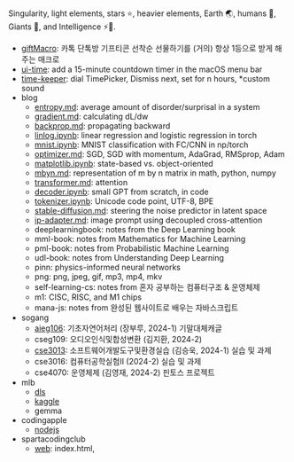 Singularity, light elements, stars ⭐, heavier elements, Earth 🌏, humans 👫, Giants 👣, and Intelligence ⚡🧠.

- [giftMacro](https://github.com/star-bits/giftMacro): 카톡 단톡방 기프티콘 선착순 선물하기를 (거의) 항상 1등으로 받게 해주는 매크로
- [ui-time](https://github.com/star-bits/ui-time): add a 15-minute countdown timer in the macOS menu bar
- [time-keeper](https://github.com/star-bits/time-keeper): dial TimePicker, Dismiss next, set for n hours, *custom sound
- blog
  - [entropy.md](https://github.com/star-bits/blog/blob/main/entropy.md): average amount of disorder/surprisal in a system
  - [gradient.md](https://github.com/star-bits/blog/blob/main/gradient.md): calculating dL/dw
  - [backprop.md](https://github.com/star-bits/blog/blob/main/backprop.md): propagating backward
  - [linlog.ipynb](https://github.com/star-bits/blog/blob/main/linlog.ipynb): linear regression and logistic regression in torch
  - [mnist.ipynb](https://github.com/star-bits/blog/blob/main/mnist.ipynb): MNIST classification with FC/CNN in np/torch
  - [optimizer.md](https://github.com/star-bits/blog/blob/main/optimizer.md): SGD, SGD with momentum, AdaGrad, RMSprop, Adam
  - [matplotlib.ipynb](https://github.com/star-bits/blog/blob/main/matplotlib.ipynb): state-based vs. object-oriented
  - [mbyn.md](https://github.com/star-bits/blog/blob/main/mbyn.md): representation of m by n matrix in math, python, numpy
  - [transformer.md](https://github.com/star-bits/blog/blob/main/transformer.md): attention
  - [decoder.ipynb](https://github.com/star-bits/blog/blob/main/decoder.ipynb): small GPT from scratch, in code
  - [tokenizer.ipynb](https://github.com/star-bits/blog/blob/main/tokenizer.ipynb): Unicode code point, UTF-8, BPE
  - [stable-diffusion.md](https://github.com/star-bits/blog/blob/main/stable-diffusion.md): steering the noise predictor in latent space
  - [ip-adapter.md](https://github.com/star-bits/blog/blob/main/ip-adapter.md): image prompt using decoupled cross-attention
  - deeplearningbook: notes from the Deep Learning book
  - mml-book: notes from Mathematics for Machine Learning
  - pml-book: notes from Probabilistic Machine Learning
  - udl-book: notes from Understanding Deep Learning
  - pinn: physics-informed neural networks
  - png: png, jpeg, gif, mp3, mp4, mkv
  - self-learning-cs: notes from 혼자 공부하는 컴퓨터구조 & 운영체제
  - m1: CISC, RISC, and M1 chips
  - mana-js: notes from 완성된 웹사이트로 배우는 자바스크립트
- sogang
  - [aieg106](https://github.com/star-bits/sogang-aieg106): 기초자연어처리 (장부루, 2024-1) 기말대체캐글
  - cseg109: 오디오인식및합성변환 (김지환, 2024-2)
  - [cse3013](https://github.com/star-bits/sogang-cse3013): 소프트웨어개발도구및환경실습 (김승욱, 2024-1) 실습 및 과제
  - cse3016: 컴퓨터공학실험II (2024-2) 실습 및 과제
  - cse4070: 운영체제 (김영재, 2024-2) 핀토스 프로젝트
- mlb
  - [dls](https://github.com/star-bits/mlb-dls)
  - [kaggle](https://github.com/star-bits/mlb-kaggle)
  - gemma
- codingapple
  - [nodejs](https://github.com/star-bits/codingapple-nodejs)
- spartacodingclub
  - [web](https://github.com/star-bits/sparta-coding-club-web): index.html, <style>, <script>, app.py, Flask, MongoDB, GET, POST, bs4, AWS
  - [app](https://github.com/star-bits/sparta-coding-club-app): flutter, StatelessWidget, StatefulWidget, Provider, SharedPreferences, async
- [boostcampAI](https://github.com/star-bits/boostcampAI): 부스트캠프 AI Tech 학습 내용 정리
- [chatClassifier3](https://github.com/star-bits/chatClassifier3): 단톡방에서 문장만 보고 누가 쓴 건지 추측해보자
- [giftChatCounter2](https://github.com/star-bits/giftChatCounter2): 카톡 단톡방 대화량 & 선착순 카운터
- [prettyURL](https://github.com/star-bits/prettyURL): Click the extension icon to copy human readable URL.
- [all-seaing-eye](https://github.com/star-bits/all-seaing-eye): AI lookout at sea using MMDetection
- [eye-of-segmento](https://github.com/star-bits/eye-of-segmento): segment-anything and ConvNeXt on webcam input
- [burgerkingevent-bot](https://github.com/star-bits/burgerkingevent-bot): 콰트로 맥시멈...이하 생략 이벤트 매크로
- [gmarket-taja-game-bot](https://github.com/star-bits/gmarket-taja-game-bot): G마켓 타자왕 이벤트 매크로
- [kichATwear](https://github.com/star-bits/kichATwear): A Wear OS watch face inspired by linux terminal aesthetics.
- [sort-into-subfolders](https://github.com/star-bits/sort-into-subfolders): Sort files by date created, date modified, content created (EXIF)
